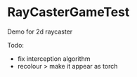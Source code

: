 # RayCasterGameTest

Demo for 2d raycaster


Todo:
  - fix interception algorithm
  - recolour > make it appear as torch
